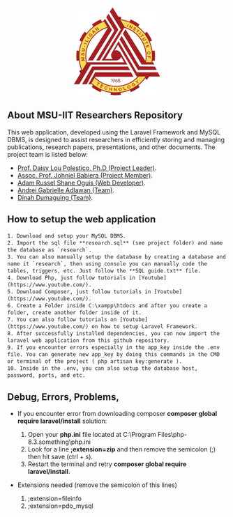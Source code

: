 <p align="center"><a href="https://www.msuiit.edu.ph/" target="_blank"><img src="public/assets/img/web-logo.png" width="200" alt="MSU-IIT Logo"></a></p>


## About MSU-IIT Researchers Repository

This web application, developed using the Laravel Framework and MySQL DBMS, is designed to assist researchers in efficiently storing and managing publications, research papers, presentations, and other documents. The project team is listed below:

- [Prof. Daisy Lou Polestico, Ph.D (Project Leader)](https://www.researchgate.net/lab/Daisy-Lou-Lim-Polestico-Lab).
- [Assoc. Prof. Johniel Babiera (Project Member)](https://ph.linkedin.com/in/johniel-babiera).
- [Adam Russel Shane Oguis (Web Developer)](https://www.linkedin.com/in/ars-oguis/).
- [Andrei Gabrielle Adlawan (Team)](https://www.linkedin.com/in/andrei-gabrielle-adlawan-237b55299/).
- [Dinah Dumaguing (Team)](https://www.youtube.com/watch?v=e_04ZrNroTo).


## How to setup the web application

    1. Download and setup your MySQL DBMS.
    2. Import the sql file **research.sql** (see project folder) and name the database as `research`.
    3. You can also manually setup the database by creating a database and name it `research`, then using console you can manually code the tables, triggers, etc. Just follow the **SQL guide.txt** file. 
    4. Download Php, just follow tutorials in [Youtube](https://www.youtube.com/).
    5. Download Composer, just follow tutorials in [Youtube](https://www.youtube.com/).
    6. Create a Folder inside C:\xampp\htdocs and after you create a folder, create another folder inside of it.
    7. You can also follow tutorials on [Youtube](https://www.youtube.com/) on how to setup Laravel Framework.
    8. After successfully installed dependencies, you can now import the laravel web application from this github repository.
    9. If you encounter errors especially in the app_key inside the .env file. You can generate new app_key by doing this commands in the CMD or terminal of the project ( php artisan key:generate ).
    10. Inside in the .env, you can also setup the database host, password, ports, and etc.

## Debug, Errors, Problems,

- If you encounter error from downloading composer **composer global require laravel/install** 
    solution:
    1. Open your **php.ini** file located at C:\Program Files\php-8.3.something\php.ini
    2. Look for a line **;extension=zip** and then remove the semicolon (;) then hit save (ctrl + s).
    3. Restart the terminal and retry **composer global require laravel/install**.

- Extensions needed (remove the semicolon of this lines)
    1. ;extension=fileinfo
    2. ;extension=pdo_mysql


